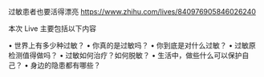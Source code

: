 过敏患者也要活得漂亮
https://www.zhihu.com/lives/840976905846026240

本次 Live 主要包括以下内容

• 世界上有多少种过敏？
• 你真的是过敏吗？
• 你到底是对什么过敏？
• 过敏原检测值得做吗？
• 过敏如何治疗？如何脱敏？
• 生活中，做些什么可以保护自己？
• 身边的隐患都有哪些？

